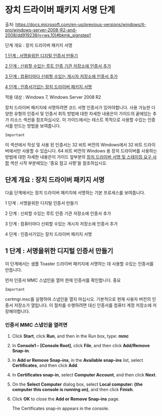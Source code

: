 # 장치 드라이버 패키지 서명 단계

출처: <https://docs.microsoft.com/en-us/previous-versions/windows/it-pro/windows-server-2008-R2-and-2008/dd919238(v=ws.10)#bkmk_signstep1>

단계 개요 : 장치 드라이버 패키지 서명

[1 단계 : 서명을위한 디지털 인증서 만들기](https://docs.microsoft.com/en-us/previous-versions/windows/it-pro/windows-server-2008-R2-and-2008/dd919238(v=ws.10)#step-1-create-a-digital-certificate-for-signing)

[2 단계 : 신뢰할 수있는 루트 인증 기관 저장소에 인증서 추가](https://docs.microsoft.com/en-us/previous-versions/windows/it-pro/windows-server-2008-R2-and-2008/dd919238(v=ws.10)#step-2-add-the-certificate-to-the-trusted-root-certification-authorities-store)

[3 단계 : 컴퓨터마다 신뢰할 수있는 게시자 저장소에 인증서 추가](https://docs.microsoft.com/en-us/previous-versions/windows/it-pro/windows-server-2008-R2-and-2008/dd919238(v=ws.10)#step-3-add-the-certificate-to-the-per-machine-trusted-publishers-store)

[4 단계 : 인증서가있는 장치 드라이버 패키지 서명](https://docs.microsoft.com/en-us/previous-versions/windows/it-pro/windows-server-2008-R2-and-2008/dd919238(v=ws.10)#step-4-sign-the-device-driver-package-with-the-certificate)



적용 대상 : Windows 7, Windows Server 2008 R2

장치 드라이버 패키지에 서명하려면 코드 서명 인증서가 있어야합니다. 사용 가능한 다양한 유형의 인증서 및 인증서 취득 방법에 대한 자세한 내용은이 가이드의 끝에있는 추가 리소스 섹션을 참조하십시오. 이 가이드에서는 테스트 목적으로 사용할 수있는 인증서를 만드는 방법을 보여줍니다.

`Important`

이 섹션에서 작성 및 사용 된 인증서는 32 비트 버전의 Windows에서 32 비트 드라이버에서만 사용할 수 있습니다. 64 비트 버전의 Windows 용 장치 드라이버를 사용하는 방법에 대한 자세한 내용은이 가이드 앞부분의 [장치 드라이버 서명 및 스테이징 요구 사항](https://docs.microsoft.com/en-us/previous-versions/windows/it-pro/windows-server-2008-R2-and-2008/dd919200%28v%3dws.10%29) 섹션 시작 부분에있는 '중요 참고 사항'을 참조하십시오.



## 단계 개요 : 장치 드라이버 패키지 서명

다음 단계에서는 장치 드라이버 패키지에 서명하는 기본 프로세스를 보여줍니다.

1 단계 : 서명을위한 디지털 인증서 만들기

2 단계 : 신뢰할 수있는 루트 인증 기관 저장소에 인증서 추가

3 단계 : 컴퓨터마다 신뢰할 수있는 게시자 저장소에 인증서 추가

4 단계 : 인증서가있는 장치 드라이버 패키지 서명



## 1 단계 : 서명을위한 디지털 인증서 만들기

이 단계에서는 샘플 Toaster 드라이버 패키지에 서명하는 데 사용할 수있는 인증서를 만듭니다.

먼저 인증서 MMC 스냅인을 열어 현재 인증서를 확인합니다. 중요

`Important`

certmgr.msc를 실행하여 스냅인을 열지 마십시오. 기본적으로 현재 사용자 버전의 인증서 저장소가 열립니다. 이 절차를 수행하려면 대신 인증서를 컴퓨터 계정 저장소에 저장해야합니다.

### 인증서 MMC 스냅인을 열려면

1. Click **Start**, click **Run**, and then in the Run box, type: **mmc**

2. In **Console1 – [Console Root]**, click **File**, and then click **Add/Remove Snap-in**.

3. In **Add or Remove Snap-ins**, in the **Available snap-ins** list, select **Certificates**, and then click **Add**.

4. In **Certificates snap-in**, select **Computer Account**, and then click **Next**.

5. On the **Select Computer** dialog box, select **Local computer: (the computer this console is running on)**, and then click **Finish**.

6. Click **OK** to close the **Add or Remove Snap-ins** page.

   The Certificates snap-in appears in the console.
